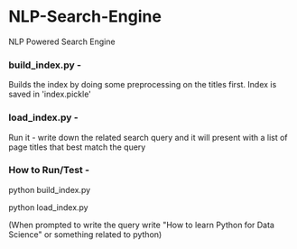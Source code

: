 # NLP-Search-Engine
NLP Powered Search Engine

### build_index.py -

Builds the index by doing some preprocessing on the titles first. Index is saved in 'index.pickle'

### load_index.py -

Run it - write down the related search query and it will present with a list of page titles that best match the query


### How to Run/Test -

python build_index.py

python load_index.py 

(When prompted to write the query write "How to learn Python for Data Science" or something related to python)
```
